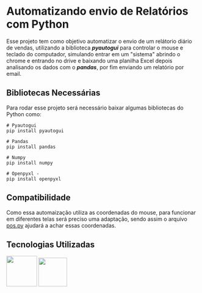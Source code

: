 # Automatizando envio de Relatórios com Python
Esse projeto tem como objetivo automatizar o envio de um relátorio diário de vendas, utilizando a biblioteca ***pyautogui*** para controlar o mouse e teclado do computador, simulando entrar em um "sistema" abrindo o chrome e entrando no drive e baixando uma planilha Excel depois analisando os dados com o ***pandas***, por fim enviando um relatório por email.

## Bibliotecas Necessárias
Para rodar esse projeto será necessário baixar algumas bibliotecas do Python como:
```
# Pyautogui
pip install pyautogui

# Pandas
pip install pandas

# Numpy
pip install numpy

# Openpyxl - 
pip install openpyxl
``` 
## Compatibilidade
Como essa automaização utiliza as coordenadas do mouse, para funcionar em diferentes telas será preciso uma adaptação, sendo assim o arquivo [pos.py](https://github.com/isabellegomesv/automatizando-tarefas-python/blob/master/pos.py) ajudará a achar essas coordenadas.

## Tecnologias Utilizadas
<img src="https://cdn.jsdelivr.net/gh/devicons/devicon/icons/python/python-original-wordmark.svg" width="80px" height="80px"/>  <img src="https://cdn.jsdelivr.net/gh/devicons/devicon/icons/vscode/vscode-original-wordmark.svg" width="75px" height="75px"/>
          
          
